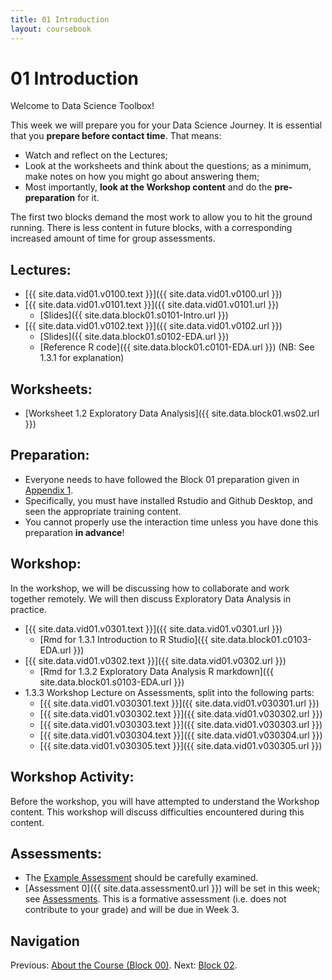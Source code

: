 ```yaml
---
title: 01 Introduction
layout: coursebook
---
```


# 01 Introduction

Welcome to Data Science Toolbox!

This week we will prepare you for your Data Science Journey. It is essential that you **prepare before contact time**. That means:

* Watch and reflect on the Lectures;
* Look at the worksheets and think about the questions; as a minimum, make notes on how you might go about answering them;
* Most importantly, **look at the Workshop content** and do the **pre-preparation** for it.

The first two blocks demand the most work to allow you to hit the ground running. There is less content in future blocks, with a corresponding increased amount of time for group assessments.

## Lectures:

* [{{ site.data.vid01.v0100.text }}]({{ site.data.vid01.v0100.url }})
* [{{ site.data.vid01.v0101.text }}]({{ site.data.vid01.v0101.url }})
  * [Slides]({{ site.data.block01.s0101-Intro.url }})
* [{{ site.data.vid01.v0102.text }}]({{ site.data.vid01.v0102.url }})
  * [Slides]({{ site.data.block01.s0102-EDA.url }})
  * [Reference R code]({{ site.data.block01.c0101-EDA.url }}) (NB: See 1.3.1 for explanation)

## Worksheets:

* [Worksheet 1.2 Exploratory Data Analysis]({{ site.data.block01.ws02.url }}) 

## Preparation:

* Everyone needs to have followed the Block 01 preparation given in [Appendix 1](appendix1-prep.md).
* Specifically, you must have installed Rstudio and Github Desktop, and seen the appropriate training content.
* You cannot properly use the interaction time unless you have done this preparation **in advance**!

## Workshop:

In the workshop, we will be discussing how to collaborate and work together remotely. We will then discuss Exploratory Data Analysis in practice.

* [{{ site.data.vid01.v0301.text }}]({{ site.data.vid01.v0301.url }})
  * [Rmd for 1.3.1 Introduction to R Studio]({{ site.data.block01.c0103-EDA.url }}) 
* [{{ site.data.vid01.v0302.text }}]({{ site.data.vid01.v0302.url }})
  * [Rmd for 1.3.2 Exploratory Data Analysis R markdown]({{ site.data.block01.s0103-EDA.url }}) 
* 1.3.3 Workshop Lecture on Assessments, split into the following parts:
  - [{{ site.data.vid01.v030301.text }}]({{ site.data.vid01.v030301.url }})
  - [{{ site.data.vid01.v030302.text }}]({{ site.data.vid01.v030302.url }})
  - [{{ site.data.vid01.v030303.text }}]({{ site.data.vid01.v030303.url }})
  - [{{ site.data.vid01.v030304.text }}]({{ site.data.vid01.v030304.url }})
  - [{{ site.data.vid01.v030305.text }}]({{ site.data.vid01.v030305.url }})

## Workshop Activity:

Before the workshop, you will have attempted to understand the Workshop content. This workshop will discuss difficulties encountered during this content.

## Assessments:

* The [Example Assessment](https://github.com/dsbristol/dst_example_project) should be carefully examined.
*  [Assessment 0]({{ site.data.assessment0.url }}) will be set in this week; see [Assessments](../assessments.md). This is a formative assessment (i.e. does not contribute to your grade) and will be due in Week 3.

## Navigation

Previous: [About the Course (Block 00)](00.md).
Next: [Block 02](02.md).

